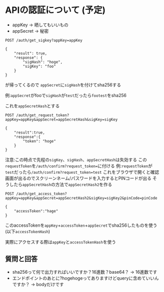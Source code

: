 # APIの認証について (予定)
- appKey → 晒してもいいもの
- appSecret → 秘密

`POST /auth/get_sigkey?appKey=appKey`
```
{
    "result": true,
    "response": {
        "sigHash": "hoge",
        "sigKey": "foo"
    }
}
```
が帰ってくるので
`appSecret`に`sigHash`を付けてsha256する

例:`appSecret`がfooで`sigHash`が`test`だったら`footest`をsha256

これを`appSecretHash`とする

`POST /auth/get_request_token?appKey=appKey&appSecret=appSecretHash&sigKey=sigKey`
```
{
    "result":true,
    "response":{
        "token": "hoge"
    }
}
```
注意:この時点で先程の`sigKey`、`sigHash`、`appSecretHash`は失効する
この`requestToken`を`/auth/confirm?request_token=`に付ける
例:`requestToken`が`test`だったら`/auth/confirm?request_token=test`
これをブラウザで開くと確認画面が出るのでスクリーンネーム/パスワードを入力するとPINコードが出る
そうしたら`appSecretHash`の方法で`appSecretHash2`を作る

`POST /auth/get_access_token?appKey=appKey&appSecret=appSecretHash2&sigKey=sigKey2&pinCode=pinCode`
```
{
    "accessToken":"hage"
}
```

このaccessTokenを`appKey`+`accessToken`+`appSecret`でsha256したものを使う(以下`accessTokenHash`)

実際にアクセスする際は`appKey`と`accessTokenHash`を使う

## 質問と回答

- sha256って何で出力すればいいですか？16進数？base64？ → 16進数です
- エンドポイントのあとに?hogehogeってありますけどqueryに含めていいんですか？ → bodyだけです
